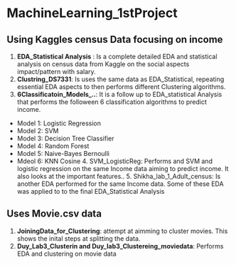 # MachineLearning_1stProject

## Using Kaggles census Data focusing on income
  1. **EDA_Statistical Analysis** : Is a complete detailed EDA and statistical analysis on census data from Kaggle on the social aspects impact/pattern with salary.
  2. **Clustring_DS7331**: Is uses the same data as EDA_Statistical, repeating essential EDA aspects to then performs different Clustering algorithms.
  3. **6Classificatoin_Models_..**: It is a follow up to EDA_statistical Analysis that performs the folloween 6 classification algorithms to predict income.
+ Model 1: Logistic Regression
+ Model 2: SVM
+ Model 3: Decision Tree Classifier
+ Model 4: Random Forest
+ Model 5: Naive-Bayes Bernoulli
+ Mdeol 6: KNN Cosine
  4. SVM_LogisticReg: Performs and SVM and logistic regression on the same Income data aiming to predict income. It also looks at the important features..
  5. Shikha_lab_1_Adult_census: Is another EDA performed for the same Income data. Some of these EDA was applied to to the final EDA_Statistical Analysis

## Uses Movie.csv data
  1. **JoiningData_for_Clustering**: attempt at aimming to cluster movies. This shows the inital steps at splitting the data.
  2. **Duy_Lab3_Clusterin and Duy_lab3_Clustereing_moviedata**: Performs EDA and clustering on movie data
